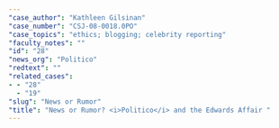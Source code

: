 ```yaml
---
"case_author": "Kathleen Gilsinan"
"case_number": "CSJ-08-0018.0PO"
"case_topics": "ethics; blogging; celebrity reporting"
"faculty_notes": ""
"id": "28"
"news_org": "Politico"
"redtext": ""
"related_cases":
- - "28"
  - "19"
"slug": "News or Rumor"
"title": "News or Rumor? <i>Politico</i> and the Edwards Affair "
---
```

